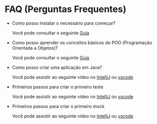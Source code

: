 # FAQ (Perguntas Frequentes)

- Como posso instalar o necessário para começar?

  Você pode consultar o seguinte
  [Guía](https://github.com/Laboratoria/java-oop/blob/main/README.pt.md)

- Como posso aprender os conceitos básicos de POO (Programação Orientada a Objetos)?

  Você pode consultar o seguinte
  [Guía](https://github.com/Laboratoria/java-oop/blob/main/README.pt.md)

- Como posso criar uma aplicação em Java?

  Você pode assistir ao seguinte vídeo no
  [IntelliJ](XXXXXXXXXXXXXXXXXXX) ou [vscode](XXXXXXXXXXXXXXXXXXX)

- Primeiros passos para criar o primeiro teste

  Você pode assistir ao seguinte vídeo no
  [IntelliJ](XXXXXXXXXXXXXXXXXXX) ou [vscode](XXXXXXXXXXXXXXXXXXX)

- Primeiros passos para criar o primeiro mock

  Você pode assistir ao seguinte vídeo no
  [IntelliJ](XXXXXXXXXXXXXXXXXXX) ou [vscode](XXXXXXXXXXXXXXXXXXX)
